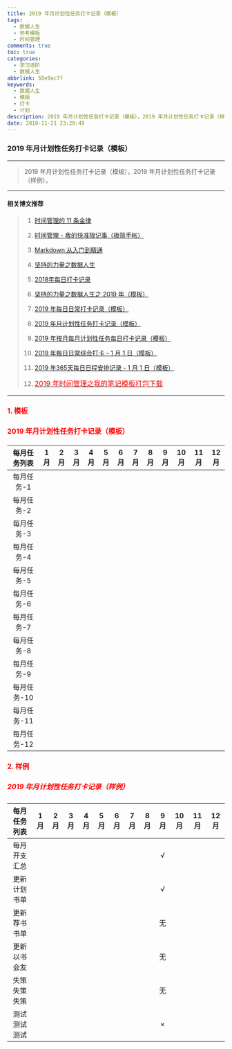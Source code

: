 ```yaml
---
title: 2019 年月计划性任务打卡记录（模板）
tags:
  - 数据人生
  - 参考模板
  - 时间管理
comments: true
toc: true
categories:
  - 学习进阶
  - 数据人生
abbrlink: 58e9ac7f
keywords:
  - 数据人生
  - 模板
  - 打卡
  - 计划
description: 2019 年月计划性任务打卡记录（模板），2019 年月计划性任务打卡记录（样例）。
date: 2018-11-21 23:20:49
---
```

<script type="text/javascript" src="/js/src/bai.js"></script>

### 2019 年月计划性任务打卡记录（模板）
---
> 2019 年月计划性任务打卡记录（模板），2019 年月计划性任务打卡记录（样例）。
---

#### 相关博文推荐
> 1. [时间管理的 11 条金律](/archives/2717eb9f.html)
>
> 2. [时间管理 - 我的快准狠记事（极简手帐）](/archives/8d07f8dd.html)
>
> 3. [Markdown 从入门到精通](/archives/e0c74487.html)
>
> 4. [坚持的力量之数据人生](/archives/e7fc0233.html)
>
> 5. [2018年每日打卡记录](/archives/35b1e314.html)
>
> 6. [坚持的力量之数据人生之 2019 年（模板）](/archives/efe89dd1.html)
>
> 7. [2019 年每日日常打卡记录（模板）](/archives/8a6129ef.html)
>
> 8. [2019 年月计划性任务打卡记录（模板）](/archives/58e9ac7f.html)
>
> 9. [2019 年按月每月计划性任务每日打卡记录（模板）](/archives/1e1254ed.html)
>
> 10. [2019 年每日日常综合打卡 - 1 月 1 日（模板）](/archives/d8d2e4f6.html)
>
> 11. [2019 年365天每日日程安排记录 - 1 月 1 日（模板）](/archives/d62d8325.html)
>
> 12. [<font color="red" size=3>2019 年时间管理之我的笔记模板打包下载</fonr>](/archives/15582198.html)
---

#### 1. 模板

#### 2019 年月计划性任务打卡记录（模板）

|每月任务列表| 1月| 2月| 3月| 4月| 5月| 6月| 7月| 8月| 9月|10月|11月|12月|
|:----------:|:--:|:--:|:--:|:--:|:--:|:--:|:--:|:--:|:--:|:--:|:--:|:--:|
|每月任务-1  |    |    |    |    |    |    |    |    |    |    |    |    |
|每月任务-2  |    |    |    |    |    |    |    |    |    |    |    |    |
|每月任务-3  |    |    |    |    |    |    |    |    |    |    |    |    |
|每月任务-4  |    |    |    |    |    |    |    |    |    |    |    |    |
|每月任务-5  |    |    |    |    |    |    |    |    |    |    |    |    |
|每月任务-6  |    |    |    |    |    |    |    |    |    |    |    |    |
|每月任务-7  |    |    |    |    |    |    |    |    |    |    |    |    |
|每月任务-8  |    |    |    |    |    |    |    |    |    |    |    |    |
|每月任务-9  |    |    |    |    |    |    |    |    |    |    |    |    |
|每月任务-10 |    |    |    |    |    |    |    |    |    |    |    |    |
|每月任务-11 |    |    |    |    |    |    |    |    |    |    |    |    |
|每月任务-12 |    |    |    |    |    |    |    |    |    |    |    |    |


#### 2. 样例

##### 2019 年月计划性任务打卡记录（样例）

|每月任务列表| 1月| 2月| 3月| 4月| 5月| 6月| 7月| 8月| 9月|10月|11月|12月|
|:----------:|:--:|:--:|:--:|:--:|:--:|:--:|:--:|:--:|:--:|:--:|:--:|:--:|
|每月开支汇总|    |    |    |    |    |    |    |    | √  |    |    |    |
|更新计划书单|    |    |    |    |    |    |    |    | √  |    |    |    |
|更新荐书书单|    |    |    |    |    |    |    |    | 无 |    |    |    |
|更新以书会友|    |    |    |    |    |    |    |    | 无 |    |    |    |
|失策失策失策|    |    |    |    |    |    |    |    | 无 |    |    |    |
|测试测试测试|    |    |    |    |    |    |    |    | ×  |    |    |    |
